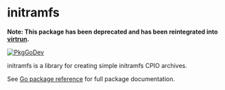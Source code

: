 # initramfs

**Note: This package has been deprecated and has been reintegrated into 
[virtrun](https://github.com/aibor/virtrun).**

[![PkgGoDev](https://pkg.go.dev/badge/github.com/aibor/initramfs)](https://pkg.go.dev/github.com/aibor/initramfs)

initramfs is a library for creating simple initramfs CPIO archives.

See [Go package reference](https://pkg.go.dev/github.com/aibor/initramfs) 
for full package documentation. 
